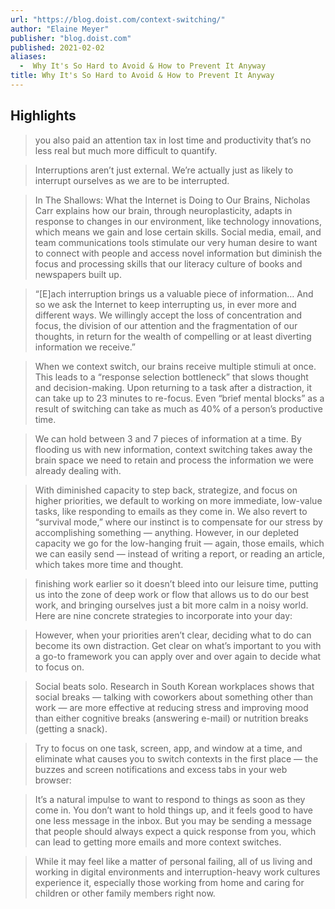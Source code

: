 ```yaml
---
url: "https://blog.doist.com/context-switching/"
author: "Elaine Meyer"
publisher: "blog.doist.com"
published: 2021-02-02
aliases:
  -  Why It's So Hard to Avoid & How to Prevent It Anyway
title: Why It's So Hard to Avoid & How to Prevent It Anyway
---
```


## Highlights
> you also paid an attention tax in lost time and productivity that’s no less real but much more difficult to quantify.

> Interruptions aren’t just external. We’re actually just as likely to interrupt ourselves as we are to be interrupted.

> In The Shallows: What the Internet is Doing to Our Brains, Nicholas Carr explains how our brain, through neuroplasticity, adapts in response to changes in our environment, like technology innovations, which means we gain and lose certain skills. Social media, email, and team communications tools stimulate our very human desire to want to connect with people and access novel information but diminish the focus and processing skills that our literacy culture of books and newspapers built up.

> “[E]ach interruption brings us a valuable piece of information… And so we ask the Internet to keep interrupting us, in ever more and different ways. We willingly accept the loss of concentration and focus, the division of our attention and the fragmentation of our thoughts, in return for the wealth of compelling or at least diverting information we receive.”

> When we context switch, our brains receive multiple stimuli at once. This leads to a “response selection bottleneck” that slows thought and decision-making. Upon returning to a task after a distraction, it can take up to 23 minutes to re-focus. Even “brief mental blocks” as a result of switching can take as much as 40% of a person’s productive time.

> We can hold between 3 and 7 pieces of information at a time. By flooding us with new information, context switching takes away the brain space we need to retain and process the information we were already dealing with.

> With diminished capacity to step back, strategize, and focus on higher priorities, we default to working on more immediate, low-value tasks, like responding to emails as they come in. We also revert to “survival mode,” where our instinct is to compensate for our stress by accomplishing something — anything. However, in our depleted capacity we go for the low-hanging fruit — again, those emails, which we can easily send — instead of writing a report, or reading an article, which takes more time and thought.

> finishing work earlier so it doesn’t bleed into our leisure time, putting us into the zone of deep work or flow that allows us to do our best work, and bringing ourselves just a bit more calm in a noisy world. Here are nine concrete strategies to incorporate into your day:

> However, when your priorities aren’t clear, deciding what to do can become its own distraction. Get clear on what’s important to you with a go-to framework you can apply over and over again to decide what to focus on.

> Social beats solo. Research in South Korean workplaces shows that social breaks — talking with coworkers about something other than work — are more effective at reducing stress and improving mood than either cognitive breaks (answering e-mail) or nutrition breaks (getting a snack).

> Try to focus on one task, screen, app, and window at a time, and eliminate what causes you to switch contexts in the first place — the buzzes and screen notifications and excess tabs in your web browser:

> It’s a natural impulse to want to respond to things as soon as they come in. You don’t want to hold things up, and it feels good to have one less message in the inbox. But you may be sending a message that people should always expect a quick response from you, which can lead to getting more emails and more context switches.

> While it may feel like a matter of personal failing, all of us living and working in digital environments and interruption-heavy work cultures experience it, especially those working from home and caring for children or other family members right now.

